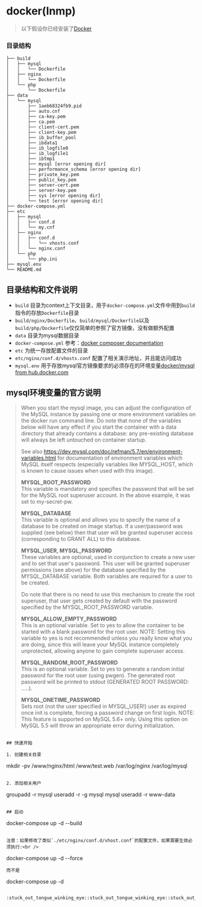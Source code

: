 # docker(lnmp)
> 以下假设你已经安装了[Docker](https://www.docker.com/)
### 目录结构
```
├── build
│   ├── mysql
│   │   └── Dockerfile
│   ├── nginx
│   │   └── Dockerfile
│   └── php
│       └── Dockerfile
├── data
│   └── mysql
│       ├── 1aeb68324fb9.pid
│       ├── auto.cnf
│       ├── ca-key.pem
│       ├── ca.pem
│       ├── client-cert.pem
│       ├── client-key.pem
│       ├── ib_buffer_pool
│       ├── ibdata1
│       ├── ib_logfile0
│       ├── ib_logfile1
│       ├── ibtmp1
│       ├── mysql [error opening dir]
│       ├── performance_schema [error opening dir]
│       ├── private_key.pem
│       ├── public_key.pem
│       ├── server-cert.pem
│       ├── server-key.pem
│       ├── sys [error opening dir]
│       └── test [error opening dir]
├── docker-compose.yml
├── etc
│   ├── mysql
│   │   ├── conf.d
│   │   └── my.cnf
│   ├── nginx
│   │   ├── conf.d
│   │   │   └── vhosts.conf
│   │   └── nginx.conf
│   └── php
│       └── php.ini
├── mysql.env
└── README.md
```
## 目录结构和文件说明
* `build` 目录为context上下文目录，用于`docker-compose.yml`文件中用到`build`指令的存放`Dockerfile`目录
* `build/nginx/Dockerfile`、`build/mysql/Dockerfile`以及`build/php/Dockerfile`仅仅简单的参照了官方镜像，没有做额外配置
* `data` 目录为mysql数据目录
* `docker-compose.yml` 参考：[docker composer documentation](https://docs.docker.com/compose/compose-file)
* `etc` 为统一存放配置文件的目录
* `etc/nginx/conf.d/vhosts.conf` 配置了相关演示地址，并且能访问成功
* `mysql.env` 用于存放mysql官方镜像要求的必须存在的环境变量[docker/mysql from hub.docker.com](https://hub.docker.com/_/mysql)

## mysql环境变量的官方说明

> When you start the mysql image, you can adjust the configuration of the MySQL instance by passing one or more environment variables on the docker run command line. Do note that none of the variables below will have any effect if you start the container with a data directory that already contains a database: any pre-existing database will always be left untouched on container startup.
>
> See also https://dev.mysql.com/doc/refman/5.7/en/environment-variables.html for documentation of environment variables which MySQL itself respects (especially variables like MYSQL_HOST, which is known to cause issues when used with this image).
>
> **MYSQL_ROOT_PASSWORD**<br>
> This variable is mandatory and specifies the password that will be set for the MySQL root superuser account. In the above example, it was set to my-secret-pw.
>
> **MYSQL_DATABASE**<br>
> This variable is optional and allows you to specify the name of a database to be created on image startup. If a user/password was supplied (see below) then that user will be granted superuser access (corresponding to GRANT ALL) to this database.
>
> **MYSQL_USER, MYSQL_PASSWORD**<br>
> These variables are optional, used in conjunction to create a new user and to set that user's password. This user will be granted superuser permissions (see above) for the database specified by the MYSQL_DATABASE variable. Both variables are required for a user to be created.
> 
> Do note that there is no need to use this mechanism to create the root superuser, that user gets created by default with the password specified by the MYSQL_ROOT_PASSWORD variable.
> 
> **MYSQL_ALLOW_EMPTY_PASSWORD**<br>
> This is an optional variable. Set to yes to allow the container to be started with a blank password for the root user. NOTE: Setting this variable to yes is not recommended unless you really know what you are doing, since this will leave your MySQL instance completely unprotected, allowing anyone to gain complete superuser access.
>
> **MYSQL_RANDOM_ROOT_PASSWORD**<br>
> This is an optional variable. Set to yes to generate a random initial password for the root user (using pwgen). The generated root password will be printed to stdout (GENERATED ROOT PASSWORD: .....).
>
> **MYSQL_ONETIME_PASSWORD**<br>
> Sets root (not the user specified in MYSQL_USER!) user as expired once init is complete, forcing a password change on first login. NOTE: This feature is supported on MySQL 5.6+ only. Using this option on MySQL 5.5 will throw an appropriate error during initialization.
```

## 快速开始

1. 创建相关目录
```
mkdir -pv /www/nginx/html /www/test.web /var/log/nginx /var/log/mysql
```

2. 添加相关用户
```
groupadd -r mysql
useradd -r -g mysql mysql
useradd -r www-data
```

## 启动
```
docker-compose up -d --build
```

注意：如果修改了类似`./etc/nginx/conf.d/vhost.conf`的配置文件，如果需要生效必须执行:<br />

```
docker-compose up -d --force
```
而不是
```
docker-compose up -d
```

:stuck_out_tongue_winking_eye::stuck_out_tongue_winking_eye::stuck_out_tongue_winking_eye::stuck_out_tongue_winking_eye::stuck_out_tongue_winking_eye::stuck_out_tongue_winking_eye::stuck_out_tongue_winking_eye::stuck_out_tongue_winking_eye::stuck_out_tongue_winking_eye::stuck_out_tongue_winking_eye::stuck_out_tongue_winking_eye::stuck_out_tongue_winking_eye::stuck_out_tongue_winking_eye::stuck_out_tongue_winking_eye::stuck_out_tongue_winking_eye::stuck_out_tongue_winking_eye::stuck_out_tongue_winking_eye:
